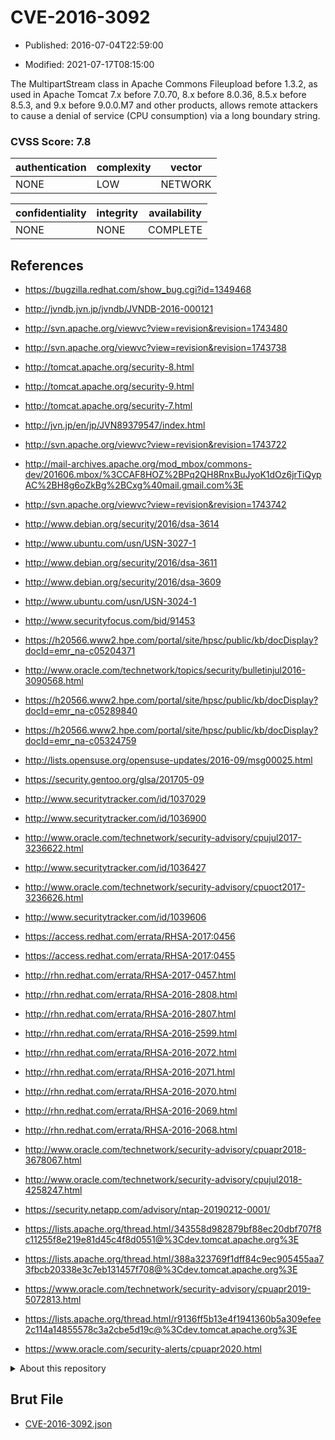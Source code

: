 # CVE-2016-3092

- Published: 2016-07-04T22:59:00

- Modified: 2021-07-17T08:15:00

The MultipartStream class in Apache Commons Fileupload before 1.3.2, as used in Apache Tomcat 7.x before 7.0.70, 8.x before 8.0.36, 8.5.x before 8.5.3, and 9.x before 9.0.0.M7 and other products, allows remote attackers to cause a denial of service (CPU consumption) via a long boundary string.

### CVSS Score: **7.8**

| authentication | complexity | vector |
| --- | --- | --- |
| NONE | LOW | NETWORK |

| confidentiality | integrity | availability |
| --- | --- | --- |
| NONE | NONE | COMPLETE |

## References

* https://bugzilla.redhat.com/show_bug.cgi?id=1349468

* http://jvndb.jvn.jp/jvndb/JVNDB-2016-000121

* http://svn.apache.org/viewvc?view=revision&revision=1743480

* http://svn.apache.org/viewvc?view=revision&revision=1743738

* http://tomcat.apache.org/security-8.html

* http://tomcat.apache.org/security-9.html

* http://tomcat.apache.org/security-7.html

* http://jvn.jp/en/jp/JVN89379547/index.html

* http://svn.apache.org/viewvc?view=revision&revision=1743722

* http://mail-archives.apache.org/mod_mbox/commons-dev/201606.mbox/%3CCAF8HOZ%2BPq2QH8RnxBuJyoK1dOz6jrTiQypAC%2BH8g6oZkBg%2BCxg%40mail.gmail.com%3E

* http://svn.apache.org/viewvc?view=revision&revision=1743742

* http://www.debian.org/security/2016/dsa-3614

* http://www.ubuntu.com/usn/USN-3027-1

* http://www.debian.org/security/2016/dsa-3611

* http://www.debian.org/security/2016/dsa-3609

* http://www.ubuntu.com/usn/USN-3024-1

* http://www.securityfocus.com/bid/91453

* https://h20566.www2.hpe.com/portal/site/hpsc/public/kb/docDisplay?docId=emr_na-c05204371

* http://www.oracle.com/technetwork/topics/security/bulletinjul2016-3090568.html

* https://h20566.www2.hpe.com/portal/site/hpsc/public/kb/docDisplay?docId=emr_na-c05289840

* https://h20566.www2.hpe.com/portal/site/hpsc/public/kb/docDisplay?docId=emr_na-c05324759

* http://lists.opensuse.org/opensuse-updates/2016-09/msg00025.html

* https://security.gentoo.org/glsa/201705-09

* http://www.securitytracker.com/id/1037029

* http://www.securitytracker.com/id/1036900

* http://www.oracle.com/technetwork/security-advisory/cpujul2017-3236622.html

* http://www.securitytracker.com/id/1036427

* http://www.oracle.com/technetwork/security-advisory/cpuoct2017-3236626.html

* http://www.securitytracker.com/id/1039606

* https://access.redhat.com/errata/RHSA-2017:0456

* https://access.redhat.com/errata/RHSA-2017:0455

* http://rhn.redhat.com/errata/RHSA-2017-0457.html

* http://rhn.redhat.com/errata/RHSA-2016-2808.html

* http://rhn.redhat.com/errata/RHSA-2016-2807.html

* http://rhn.redhat.com/errata/RHSA-2016-2599.html

* http://rhn.redhat.com/errata/RHSA-2016-2072.html

* http://rhn.redhat.com/errata/RHSA-2016-2071.html

* http://rhn.redhat.com/errata/RHSA-2016-2070.html

* http://rhn.redhat.com/errata/RHSA-2016-2069.html

* http://rhn.redhat.com/errata/RHSA-2016-2068.html

* http://www.oracle.com/technetwork/security-advisory/cpuapr2018-3678067.html

* http://www.oracle.com/technetwork/security-advisory/cpujul2018-4258247.html

* https://security.netapp.com/advisory/ntap-20190212-0001/

* https://lists.apache.org/thread.html/343558d982879bf88ec20dbf707f8c11255f8e219e81d45c4f8d0551@%3Cdev.tomcat.apache.org%3E

* https://lists.apache.org/thread.html/388a323769f1dff84c9ec905455aa73fbcb20338e3c7eb131457f708@%3Cdev.tomcat.apache.org%3E

* https://www.oracle.com/technetwork/security-advisory/cpuapr2019-5072813.html

* https://lists.apache.org/thread.html/r9136ff5b13e4f1941360b5a309efee2c114a14855578c3a2cbe5d19c@%3Cdev.tomcat.apache.org%3E

* https://www.oracle.com/security-alerts/cpuapr2020.html

<details>
<summary>About this repository</summary> 

  This repository is part of the project [Live Hack CVE](https://github.com/Live-Hack-CVE). Main website can be found [www.live-hack.org](https://www.live-hack.org) 
  
  Made by [Sn0wAlice](https://github.com/Sn0wAlice) for the people that care about security and need to have a feed of the latest CVEs. Hope you enjoy it, don't forget to star the repo and follow me on [Twitter](https://twitter.com/Sn0wAlice) and [Github](https://github.com/Sn0wAlice). And that is my [personnal website](https://www.alice-snow.me/)

  - [Home Page](https://github.com/Live-Hack-CVE)
  - [Framework](https://github.com/Live-Hack-CVE/cve-framework)
  - [CVE database](https://github.com/Live-Hack-CVE/full_database)
  - [Changelog](https://github.com/Live-Hack-CVE/Changelog)
</details>

## Brut File

* [CVE-2016-3092.json](https://raw.githubusercontent.com/Live-Hack-CVE/full_database/main/cves/2016/CVE-2016-3092.json)

